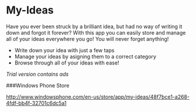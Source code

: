 My-Ideas
========

Have you ever been struck by a brilliant idea, but had no way of writing it down and forgot it forever?
With this app you can easily store and manage all of your ideas everywhere you go! You will never forget anything!
- Write down your idea with just a few taps
- Manage your ideas by asigning them to a correct category
- Browse through all of your ideas with ease!

*Trial version contains ads*

###Windows Phone Store

http://www.windowsphone.com/en-us/store/app/my-ideas/48f7bce1-a268-4fdf-bb4f-32701c6dc5a1